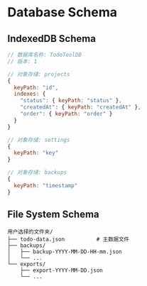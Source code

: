 # Database Schema

## IndexedDB Schema
```javascript
// 数据库名称: TodoToolDB
// 版本: 1

// 对象存储: projects
{
  keyPath: "id",
  indexes: {
    "status": { keyPath: "status" },
    "createdAt": { keyPath: "createdAt" },
    "order": { keyPath: "order" }
  }
}

// 对象存储: settings
{
  keyPath: "key"
}

// 对象存储: backups
{
  keyPath: "timestamp"
}
```

## File System Schema
```
用户选择的文件夹/
├── todo-data.json          # 主数据文件
├── backups/
│   ├── backup-YYYY-MM-DD-HH-mm.json
│   └── ...
└── exports/
    ├── export-YYYY-MM-DD.json
    └── ...
```
